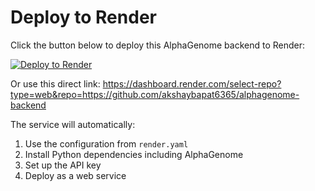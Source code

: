 # Deploy to Render

Click the button below to deploy this AlphaGenome backend to Render:

[![Deploy to Render](https://render.com/images/deploy-to-render-button.svg)](https://render.com/deploy?repo=https://github.com/akshaybapat6365/alphagenome-backend)

Or use this direct link:
https://dashboard.render.com/select-repo?type=web&repo=https://github.com/akshaybapat6365/alphagenome-backend

The service will automatically:
1. Use the configuration from `render.yaml`
2. Install Python dependencies including AlphaGenome
3. Set up the API key
4. Deploy as a web service